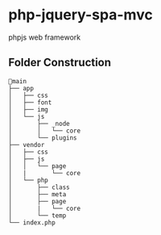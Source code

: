 # php-jquery-spa-mvc
phpjs web framework
## Folder Construction
```
🧰main
├── app
│   ├── css
│   ├── font
│   ├── img
│   └── js
│       ├── _node
│       │   └── core
│       └── plugins
├── vendor
│   ├── css
│   ├── js
│   │   └── page
│   |       └── core
│   └── php
│       ├── class
│       ├── meta
│       ├── page
│       |   └── core
│       └── temp 
└── index.php
```
